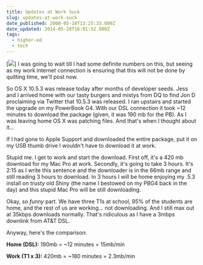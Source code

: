 ```yaml
---
title: Updates at Work Suck
slug: updates-at-work-suck
date_published: 2008-05-28T13:25:33.000Z
date_updated: 2014-05-28T16:01:52.000Z
tags:
  - higher-ed
  - tech
---
```


[![](http://res.cloudinary.com/joelgoodman/image/upload/h_222,w_300/v1401314513/dsc_15091_vazynf.jpg)] I was going to wait till I had some definite numbers on this, but seeing as my work internet connection is ensuring that this will not be done by quitting time, we'll post now.

So OS X 10.5.3 was release today after months of developer seeds. Jess and I arrived home with our tasty burgers and mistys from DQ to find Jon D proclaiming via Twitter that 10.5.3 was released. I ran upstairs and started the upgrade on my PowerBook G4. With our DSL connection it took ~12 minutes to download the package (given, it was 190 mb for the PB). As I was leaving home OS X was patching files. And that's when I thought about it...

If I had gone to Apple Support and downloaded the entire package, put it on my USB thumb drive I wouldn't have to download it at work.

Stupid me. I get to work and start the download. First off, it's a 420 mb download for my Mac Pro at work. Secondly, it's going to take 3 hours. It's 2:15 as I write this sentence and the downloader is in the 66mb range and still reading 3 hours to download. In 3 hours I will be home enjoying my .5.3 install on trusty old Shiny (the name I bestowed on my PBG4 back in the day) and this stupid Mac Pro will be still downloading.

Okay, so *funny* part. We have three T1s at school, 95% of the students are home, and the rest of us are working... not downloading. And I still max out at 35kbps downloads normally. That's ridiculous as I have a 3mbps downlink from AT&T DSL.

Anyway, here's the comparison:

**Home (DSL):** 190mb = ~12 minutes = 15mb/min

**Work (T1 x 3):** 420mb = ~180 minutes = 2.3mb/min
